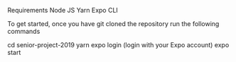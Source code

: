 Requirements
Node JS
Yarn
Expo CLI

To get started, once you have git cloned the repository run the following commands

cd senior-project-2019
yarn
expo login (login with your Expo account)
expo start
